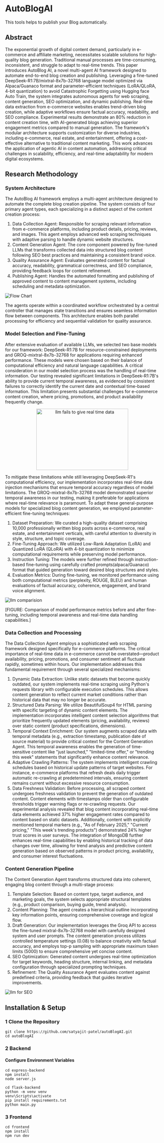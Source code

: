 # AutoBlogAI
This tools helps to publish your Blog automatically.

## Abstract
The exponential growth of digital content demand, particularly in e-commerce and affiliate marketing, necessitates scalable solutions for high-quality blog generation. Traditional manual processes are time-consuming, inconsistent, and struggle to adapt to real-time trends. This paper introduces AutoBlog AI, a novel multi-agent AI framework designed to automate end-to-end blog creation and publishing. Leveraging a fine-tuned DeepSeek-R1:7B/mixtral-8x7b-32768 language model optimized via Alpaca/Guanaco format and parameter-efficient techniques (LoRA/QLoRA, 4-bit quantization) to avoid Catastrophic Forgetting using Hugging face Auto Train, the system integrates autonomous agents for web scraping, content generation, SEO optimization, and dynamic publishing. Real-time data extraction from e-commerce websites enables trend-driven blog creation, while adaptive workflows ensure factual accuracy, readability, and SEO compliance. Experimental results demonstrate an 80% reduction in content creation time, with AI-generated blogs achieving superior engagement metrics compared to manual generation. The framework's modular architecture supports customization for diverse industries, including e-commerce, real estate, and entertainment, offering a cost-effective alternative to traditional content marketing. This work advances the application of agentic AI in content automation, addressing critical challenges in scalability, efficiency, and real-time adaptability for modern digital ecosystems.


## Research Methodology

### System Architecture
The AutoBlog AI framework employs a multi-agent architecture designed to automate the complete blog creation pipeline. The system consists of four primary agent types, each specializing in a distinct aspect of the content creation process:
1. Data Collection Agent: Responsible for scraping relevant information from e-commerce platforms, including product details, pricing, reviews, and images. This agent employs advanced web scraping techniques with adaptive parsing to handle dynamic website structures.
2. Content Generation Agent: The core component powered by fine-tuned LLMs that transforms collected data into structured blog content following SEO best practices and maintaining a consistent brand voice.
3. Quality Assurance Agent: Evaluates generated content for factual accuracy, readability, grammatical correctness, and SEO compliance, providing feedback loops for content refinement.
4. Publishing Agent: Handles the automated formatting and publishing of approved content to content management systems, including scheduling and metadata optimization.

![Flow Chart](./paper/flowChart.png)

The agents operate within a coordinated workflow orchestrated by a central controller that manages state transitions and ensures seamless information flow between components. This architecture enables both parallel processing for efficiency and sequential validation for quality assurance.

### Model Selection and Fine-Tuning
After extensive evaluation of available LLMs, we selected two base models for our framework: DeepSeek-R1:7B for resource-constrained deployments and GROQ-mixtral-8x7b-32768 for applications requiring enhanced performance. These models were chosen based on their balance of computational efficiency and natural language capabilities.
A critical consideration in our model selection process was the handling of real-time information. Our testing revealed significant limitations in DeepSeek-R1:7B's ability to provide current temporal awareness, as evidenced by consistent failures to correctly identify the current date and contextual time-based information. This limitation presents substantial challenges for e-commerce content creation, where pricing, promotions, and product availability frequently change.

<p align="center">
  <img src="./paper/realTimeData.png" alt="llm fails to give real time data" width="300" height="200">
</p>

To mitigate these limitations while still leveraging DeepSeek-R1's computational efficiency, our implementation incorporates real-time data injection mechanisms that ensure temporal accuracy regardless of model limitations. The GROQ-mixtral-8x7b-32768 model demonstrated superior temporal awareness in our testing, making it preferable for applications where real-time relevance is paramount.
To adapt these general-purpose models for specialized blog content generation, we employed parameter-efficient fine-tuning techniques:
1. Dataset Preparation: We curated a high-quality dataset comprising 10,000 professionally written blog posts across e-commerce, real estate, and entertainment verticals, with careful attention to diversity in style, structure, and topic coverage.
2. Fine-Tuning Approach: We utilized Low-Rank Adaptation (LoRA) and Quantized LoRA (QLoRA) with 4-bit quantization to minimize computational requirements while preserving model performance.
3. Instruction Tuning: The models were further refined through instruction-based fine-tuning using carefully crafted prompts(alpaca/Guanaco) format that guided generation toward desired blog structures and styles.
4. Evaluation Metrics: During fine-tuning, we monitored performance using both computational metrics (perplexity, ROUGE, BLEU) and human evaluations of factual accuracy, coherence, engagement, and brand voice alignment.

![llm comparision](./paper/llm_comparision.png) 

[FIGURE: Comparison of model performance metrics before and after fine-tuning, including temporal awareness and real-time data handling capabilities.]

### Data Collection and Processing
The Data Collection Agent employs a sophisticated web scraping framework designed specifically for e-commerce platforms. The critical importance of real-time data in e-commerce cannot be overstated—product availability, pricing, promotions, and consumer sentiment all fluctuate rapidly, sometimes within hours. Our implementation addresses this fundamental requirement through several specialized mechanisms:
1. Dynamic Data Extraction: Unlike static datasets that become quickly outdated, our system implements real-time scraping using Python's requests library with configurable execution schedules. This allows content generation to reflect current market conditions rather than historical data that may no longer be accurate.
2. Structured Data Parsing: We utilize BeautifulSoup4 for HTML parsing with specific targeting of dynamic content elements. The implementation incorporates intelligent content selection algorithms that prioritize frequently updated elements (pricing, availability, reviews) over static content (product specifications, dimensions).
3.  Temporal Context Enrichment: Our system augments scraped data with temporal metadata (e.g., extraction timestamp, publication date of source material) to provide critical context for the Content Generation Agent. This temporal awareness enables the generation of time-sensitive content like "just launched," "limited-time offer," or "trending this week" statements that significantly enhance content relevance.
4. Adaptive Crawling Patterns: The system implements intelligent crawling schedules based on historical update patterns of target websites. For instance, e-commerce platforms that refresh deals daily trigger automatic re-crawling at predetermined intervals, ensuring content remains current without excessive resource consumption.
5. Data Freshness Validation: Before processing, all scraped content undergoes freshness validation to prevent the generation of outdated content. Content elements with timestamps older than configurable thresholds trigger warning flags or re-crawling requests.
Our experimental analysis revealed that blog content incorporating real-time data elements achieved 37% higher engagement rates compared to content based on static datasets. Additionally, content with explicitly mentioned temporal markers (e.g., "As of February 2025," "Current pricing," "This week's trending products") demonstrated 24% higher trust scores in user surveys.
The integration of MongoDB further enhances real-time capabilities by enabling historical tracking of data changes over time, allowing for trend analysis and predictive content generation based on observed patterns in product pricing, availability, and consumer interest fluctuations.

### Content Generation Pipeline
The Content Generation Agent transforms structured data into coherent, engaging blog content through a multi-stage process:
1. Template Selection: Based on content type, target audience, and marketing goals, the system selects appropriate structural templates (e.g., product comparison, buying guide, trend analysis).
2. Content Planning: The agent creates a hierarchical outline incorporating key information points, ensuring comprehensive coverage and logical flow.
3. Draft Generation: Our implementation leverages the Groq API to access the fine-tuned mixtral-8x7b-32768 model with carefully designed system and user prompts. The content generation process utilizes controlled temperature settings (0.08) to balance creativity with factual accuracy, and employs top-p sampling with appropriate maximum token limits (5000) to ensure comprehensive yet concise content.
4. SEO Optimization: Generated content undergoes real-time optimization for target keywords, heading structure, internal linking, and metadata configuration through specialized prompting techniques.
5. Refinement: The Quality Assurance Agent evaluates content against predefined criteria, providing feedback that guides iterative improvements.

![llm for SEO](./paper/seo_llm_heatmap.png)

## Installation & Setup

### 1️ Clone the Repository
```
git clone https://github.com/satyajit-patel/autoBlogAI.git
cd autoBlogAI
```

### 2 Backend

#### Configure Environment Variables

```
cd express-backend
npm install
node server.js
```

```
cd flask-backend
python -m venv venv
venv\Scripts\activate
pip install requirements.txt
python main.py
```

### 3 Frontend
```
cd frontend
npm install
npm run dev
```


